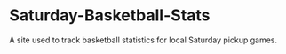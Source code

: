 # Saturday-Basketball-Stats
A site used to track basketball statistics for local Saturday pickup games.
